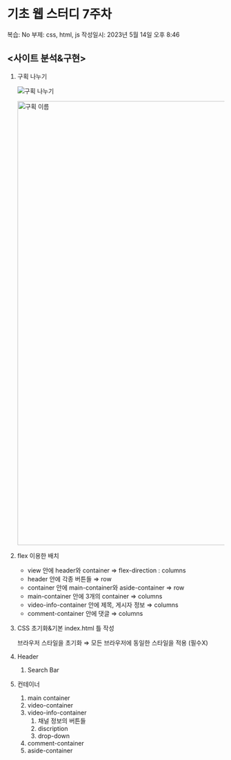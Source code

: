 # 기초 웹 스터디 7주차

복습: No
부제: css, html, js
작성일시: 2023년 5월 14일 오후 8:46

## <사이트 분석&구현>

1. 구획 나누기
    
    ![구획 나누기](https://github.com/yerin229/2023-1-OC-Web-Study/assets/127593340/1661dec6-bb70-4419-84ee-626d1183004e)
    
    <img width="1030" alt="구획 이름" src="https://github.com/yerin229/2023-1-OC-Web-Study/assets/127593340/598c4b8d-e39b-4190-8659-5062182c8c18">
    
2. flex 이용한 배치
    - view 안에 header와 container ⇒ flex-direction : columns
    - header 안에 각종 버튼들 ⇒ row
    - container 안에 main-container와 aside-container ⇒ row
    - main-container 안에 3개의 container ⇒ columns
    - video-info-container 안에 제목, 게시자 정보 ⇒ columns
    - comment-container 안에 댓글 ⇒ columns
3. CSS 초기화&기본 index.html 틀 작성
    
    브라우저 스타일을 초기화 ⇒ 모든 브라우저에 동일한 스타일을 적용 (필수X)
    
4. Header
    1. Search Bar
5. 컨테이너
    1. main container
    2. video-container
    3. video-info-container
        1. 채널 정보의 버튼들
        2. discription
        3. drop-down
    4. comment-container
    5. aside-container

